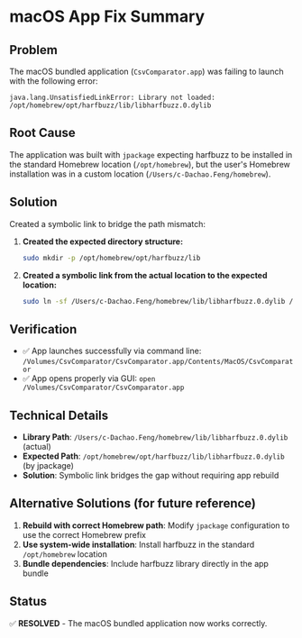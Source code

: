 # macOS App Fix Summary

## Problem
The macOS bundled application (`CsvComparator.app`) was failing to launch with the following error:
```
java.lang.UnsatisfiedLinkError: Library not loaded: /opt/homebrew/opt/harfbuzz/lib/libharfbuzz.0.dylib
```

## Root Cause
The application was built with `jpackage` expecting harfbuzz to be installed in the standard Homebrew location (`/opt/homebrew`), but the user's Homebrew installation was in a custom location (`/Users/c-Dachao.Feng/homebrew`).

## Solution
Created a symbolic link to bridge the path mismatch:

1. **Created the expected directory structure:**
   ```bash
   sudo mkdir -p /opt/homebrew/opt/harfbuzz/lib
   ```

2. **Created a symbolic link from the actual location to the expected location:**
   ```bash
   sudo ln -sf /Users/c-Dachao.Feng/homebrew/lib/libharfbuzz.0.dylib /opt/homebrew/opt/harfbuzz/lib/libharfbuzz.0.dylib
   ```

## Verification
- ✅ App launches successfully via command line: `/Volumes/CsvComparator/CsvComparator.app/Contents/MacOS/CsvComparator`
- ✅ App opens properly via GUI: `open /Volumes/CsvComparator/CsvComparator.app`

## Technical Details
- **Library Path**: `/Users/c-Dachao.Feng/homebrew/lib/libharfbuzz.0.dylib` (actual)
- **Expected Path**: `/opt/homebrew/opt/harfbuzz/lib/libharfbuzz.0.dylib` (by jpackage)
- **Solution**: Symbolic link bridges the gap without requiring app rebuild

## Alternative Solutions (for future reference)
1. **Rebuild with correct Homebrew path**: Modify `jpackage` configuration to use the correct Homebrew prefix
2. **Use system-wide installation**: Install harfbuzz in the standard `/opt/homebrew` location
3. **Bundle dependencies**: Include harfbuzz library directly in the app bundle

## Status
✅ **RESOLVED** - The macOS bundled application now works correctly. 